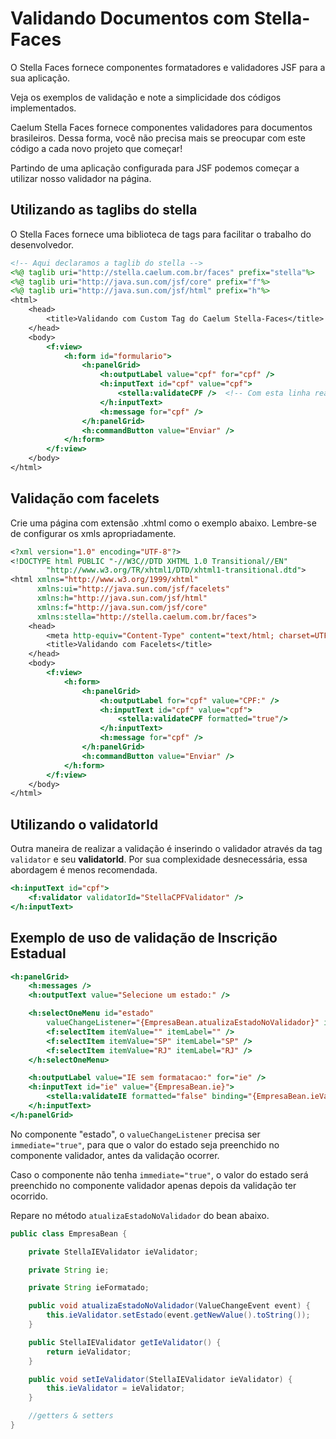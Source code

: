 # Validando Documentos com Stella-Faces

O Stella Faces fornece componentes formatadores e validadores JSF para a sua aplicação.

Veja os exemplos de validação e note a simplicidade dos códigos implementados.

Caelum Stella Faces fornece componentes validadores para documentos brasileiros. Dessa forma, você não precisa mais se preocupar com este código a cada novo projeto que começar!

Partindo de uma aplicação configurada para JSF podemos começar a utilizar nosso validador na página.

## Utilizando as taglibs do stella

O Stella Faces fornece uma biblioteca de tags para facilitar o trabalho do desenvolvedor.
```jsp
<!-- Aqui declaramos a taglib do stella -->
<%@ taglib uri="http://stella.caelum.com.br/faces" prefix="stella"%>  
<%@ taglib uri="http://java.sun.com/jsf/core" prefix="f"%>  
<%@ taglib uri="http://java.sun.com/jsf/html" prefix="h"%>  
<html>  
    <head>  
        <title>Validando com Custom Tag do Caelum Stella-Faces</title>  
    </head>  
    <body>  
        <f:view>  
            <h:form id="formulario">  
                <h:panelGrid>  
                    <h:outputLabel value="cpf" for="cpf" />  
                    <h:inputText id="cpf" value="cpf">  
                        <stella:validateCPF />  <!-- Com esta linha realizamos a validação -->
                    </h:inputText>  
                    <h:message for="cpf" />  
                </h:panelGrid>  
                <h:commandButton value="Enviar" />  
            </h:form>  
        </f:view>  
    </body>  
</html>
```

## Validação com facelets

Crie uma página com extensão .xhtml como o exemplo abaixo. Lembre-se de configurar os xmls apropriadamente.
```jsp
<?xml version="1.0" encoding="UTF-8"?>  
<!DOCTYPE html PUBLIC "-//W3C//DTD XHTML 1.0 Transitional//EN" 
        "http://www.w3.org/TR/xhtml1/DTD/xhtml1-transitional.dtd">  
<html xmlns="http://www.w3.org/1999/xhtml"  
      xmlns:ui="http://java.sun.com/jsf/facelets"  
      xmlns:h="http://java.sun.com/jsf/html"  
      xmlns:f="http://java.sun.com/jsf/core"  
      xmlns:stella="http://stella.caelum.com.br/faces">  
    <head>  
        <meta http-equiv="Content-Type" content="text/html; charset=UTF-8" />  
        <title>Validando com Facelets</title>  
    </head>  
    <body>  
        <f:view>  
            <h:form>  
                <h:panelGrid>  
                    <h:outputLabel for="cpf" value="CPF:" />  
                    <h:inputText id="cpf" value="cpf">  
                        <stella:validateCPF formatted="true"/>  
                    </h:inputText>  
                    <h:message for="cpf" />  
                </h:panelGrid>  
                <h:commandButton value="Enviar" />  
            </h:form>  
        </f:view>  
    </body>  
</html>
```

## Utilizando o validatorId

Outra maneira de realizar a validação é inserindo o validador através da tag `validator` e seu **validatorId**. Por sua complexidade desnecessária, essa abordagem é menos recomendada.
```jsp
<h:inputText id="cpf">  
    <f:validator validatorId="StellaCPFValidator" />  
</h:inputText>  
```

## Exemplo de uso de validação de Inscrição Estadual

```jsp
<h:panelGrid>  
    <h:messages />  
    <h:outputText value="Selecione um estado:" />  

    <h:selectOneMenu id="estado" 
        valueChangeListener="{EmpresaBean.atualizaEstadoNoValidador}" immediate="true">  
        <f:selectItem itemValue="" itemLabel="" />  
        <f:selectItem itemValue="SP" itemLabel="SP" />  
        <f:selectItem itemValue="RJ" itemLabel="RJ" />  
    </h:selectOneMenu>  

    <h:outputLabel value="IE sem formatacao:" for="ie" />  
    <h:inputText id="ie" value="{EmpresaBean.ie}">  
        <stella:validateIE formatted="false" binding="{EmpresaBean.ieValidator}" />  
    </h:inputText>  
</h:panelGrid>
```

No componente "estado", o `valueChangeListener` precisa ser `immediate="true"`, para que o valor do estado seja preenchido no componente validador, antes da validação ocorrer.

Caso o componente não tenha `immediate="true"`, o valor do estado será preenchido no componente validador apenas depois da validação ter ocorrido.

Repare no método `atualizaEstadoNoValidador` do bean abaixo.

```java
public class EmpresaBean {  

    private StellaIEValidator ieValidator;  

    private String ie;  

    private String ieFormatado;  

    public void atualizaEstadoNoValidador(ValueChangeEvent event) {  
        this.ieValidator.setEstado(event.getNewValue().toString());  
    }  

    public StellaIEValidator getIeValidator() {  
        return ieValidator;  
    }  

    public void setIeValidator(StellaIEValidator ieValidator) {  
        this.ieValidator = ieValidator;  
    }  

    //getters & setters  
}
```